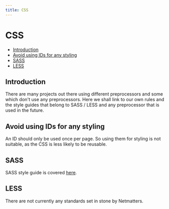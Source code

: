 ```yaml
---
title: CSS
---
```

# CSS

- [Introduction](#introduction)
- [Avoid using IDs for any styling](#avoid-using-ids-for-styling)
- [SASS](#sass)
- [LESS](#less)

<a name="introduction"></a>
## Introduction
There are many projects out there using different preprocessors and some which don't use any preprocessors. Here we shall link to our own rules and the style guides that belong to SASS / LESS and any preprocessor that is used in the future.

<a name="avoid-using-ids-for-styling"></a>
## Avoid using IDs for any styling
An ID should only be used once per page. So using them for styling is not suitable, as the CSS is less likely to be reusable.

<a name="sass"></a>
## SASS 
SASS style guide is covered [here](/coding-standards/sass).

<a name="less"></a>
## LESS
There are not currently any standards set in stone by Netmatters.